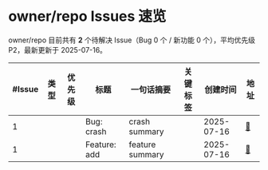 # owner/repo Issues 速览

owner/repo 目前共有 **2** 个待解决 Issue（Bug 0 个 / 新功能 0 个），平均优先级 P2，最新更新于 2025-07-16。

| #Issue | 类型 | 优先级 | 标题 | 一句话摘要 | 关键标签 | 创建时间 | 地址 |
| --- | --- | --- | --- | --- | --- | --- | --- |
| 1 |  |  | Bug: crash | crash summary |  | 2025-07-16 | [🔗]() |
| 1 |  |  | Feature: add | feature summary |  | 2025-07-16 | [🔗]() |